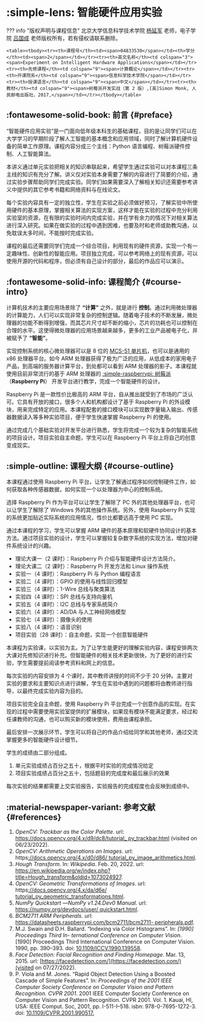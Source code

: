 # :simple-lens: 智能硬件应用实验

??? info "版权声明与课程信息"
    北京大学信息科学技术学院 [杨延军](https://eecs.pku.edu.cn/xxkxjsxy/info/1330/5851.htm) 老师，电子学院 [吕国成](https://ele.pku.edu.cn/info/1122/2594.htm) 老师版权所有，若有侵权请联系删除。

    <table><tbody><tr><th>课程号</th><td><span>04833530</span></td><th>学分</th><td><span>2</span></td></tr><tr><th>英文名称</th><td colspan="3"><span>Experiment on Intelligent Hardware Applications</span></td></tr><tr><th>先修课程</th><td colspan="9"><span>计算概论</span></td></tr><tr><th>开课院系</th><td colspan="9"><span>信息科学技术学院</span></td></tr><tr><th>授课语言</th><td colspan="9"><span>中文</span></td></tr><tr><th>教材</th><td colspan="9"><span>树莓派开发实战（第 2 版）,[英]Simon Monk, 人民邮电出版社，2017,</span></td></tr></tbody></table>

## :fontawesome-solid-book: 前言 {#preface}

“智能硬件应用实验”是一门面向低年级本科生的基础课程，目的是让同学们可以在大学学习的早期阶段了解人工智能的基本概念和应用领域，同时了解计算机硬件设备的简单工作原理。课程内容分成三个主线：Python 语言编程、树莓派硬件控制、人工智能算法。

本讲义通过单元实验把相关的知识串联起来，希望学生通过实验可以对本课程三条主线的知识有充分了解。讲义仅对实验本身需要了解的内容进行了简要的介绍，通过实验步骤帮助同学们完成实验。同学们如果需要深入了解相关知识还需要参考讲义中提供的其它参考书籍和网络资料与在线论文。

每个实验内容具有一定的独立性，学生在实验之前必须做好预习，了解实验中所使用硬件的基本原理，掌握相关算法的实现方案，这样才能在实验的过程中充分利用实验室的资源，在有限的实验时间内完成实验，并在学有余力的情况下对相关算法进行深入研究。如果在做实验的过程中遇到困难，也要及时和老师或助教沟通，以免耽误太多时间，不能按时完成实验。

课程的最后还需要同学们完成一个综合项目，利用现有的硬件资源，实现一个有一定趣味性、创新性的智能应用。项目独立完成，可以参考网络上的现有资源，可以使用开源的代码和程序，但必须有自己设计的部分，最后的作品应可以演示。

## :fontawesome-solid-info: 课程简介 {#course-intro}

计算机技术的主要应用场景除了 **“计算”** 之外，就是进行 **控制**。通过利用微处理器的计算能力，人们可以实现非常复杂的控制逻辑。随着电子技术的不断发展，微处理器的功能不断得到增强，而其芯片尺寸却不断的缩小，芯片的功耗也可以控制在合理的水平。这使得微处理器的应用场景越来越多，更多的工业产品被电子化，并被赋予了 **“智能”**。

实现控制系统的核心微处理器可以是 8 位的 [MCS-51 单片机](https://baike.baidu.com/item/MCS-51%E5%8D%95%E7%89%87%E6%9C%BA/248465)，也可以是通用的 x86 处理器平台。如今 ARM 处理器获得了极为广泛的应用，从低成本的家用电子产品，到高端的服务器计算平台，到处都可以看到 ARM 处理器的影子。本课程就使用目前非常流行的基于 ARM 处理器的 [:simple-raspberrypi: 树莓派](https://www.raspberrypi.com/)（**Raspberry Pi**） 开发平台进行教学，完成一个智能硬件的设计。

Raspberry Pi 是一款性价比极高的 ARM 平台，自从推出就受到了市场的广泛认可。它具有开放的接口，很多个人和机构都设计了基于 Raspberry Pi 的外设模块，用来完成特定的应用。本课程配套的接口模块可以实现数字量输入输出、传感器数据读入等多种实验项目，便于学生快速掌握 Raspberry Pi 的使用。

通过完成几个基础实验对开发平台进行熟悉，学生将完成一个较为复杂的智能系统的项目设计。项目实验自主命题，学生可以在 Raspberry Pi 平台上将自己的创意变成现实。

## :simple-outline: 课程大纲 {#course-outline}

本课程通过使用 Raspberry Pi 平台，让学生了解通过程序如何控制硬件工作，如何获取各种传感器数据，如何实现一个以处理器为中心的控制系统。

选择 Raspberry Pi 作为平台可以让学生了解除了 PC 外的其他处理器平台，也可以让学生了解除了 Windows 外的其他操作系统。另外，使用 Raspberry Pi 实现的系统更加贴近实际系统的应用情况，性价比都要远高于使用 PC 实现。

通过本课程的学习，学生可以掌握 ARM 硬件的基本原理和软硬件协同设计的基本方法。通过项目实验的设计，学生可以掌握较复杂数字系统的实现方法，增加对硬件系统设计的兴趣。

- 理论大课一（2 课时）：Raspberry Pi 介绍与智能硬件设计方法简介。
- 理论大课二（2 课时）：Raspberry Pi 开发方法和 Linux 操作系统
- 实验一（4 课时）：Raspberry Pi 与 Python 编程语言
- 实验二（4 课时）：GPIO 的使用与线性回归模型
- 实验三（4 课时）：1-Wire 总线与聚类算法
- 实验四（4 课时）：SPI 总线与支持向量机
- 实验五（4 课时）：I2C 总线与专家系统简介
- 实验六（4 课时）：AD/DA 与人工神经网络模型
- 实验七（4 课时）：摄像头的使用
- 实验八（4 课时）：语音识别
- 项目实验（28 课时）：自主命题，实现一个创意智能硬件

本课程为实验课，以实验为主。为了让学生能更好的理解实验内容，课程安排两次大课对先修知识进行补充。但智能硬件的相关技术更新很快，为了更好的进行实验，学生需要提前阅读参考资料和网上的信息。

每次实验的内容安排为 4 个课时，其中教师讲授的时间不少于 20 分钟。主要对实验的要求和主要知识点进行讲解，学生在实验中遇到的问题都将由教师进行指导，以最终完成实验内容为目的。

项目实验完全自主命题，使用 Raspberry Pi 平台完成一个创意作品的实现。在实现的过程中需要使用实验室提供的扩展模块，如果现有模块不能满足要求，经过和任课教师的沟通，也可以购买新的模块使用，费用由课程承担。

最后安排一次展示环节，学生可以将自己的作品介绍给同学和其他老师，通过交流掌握更多的智能硬件设计细节。

学生的成绩由二部分组成。

1. 单元实验成绩占百分之五十，根据平时实验的完成情况给定
2. 项目实验成绩占百分之五十，包括题目的完成度和最后展示的效果

每次实验的结果都需要上交实验报告，实验报告的完成程度也会反映到成绩中。

## :material-newspaper-variant: 参考文献 {#references}

1. *OpenCV: Trackbar as the Color Palette*. url: [https://docs.opencv.org/4.x/d9/dc8/tutorial_ py_trackbar.html](https://docs.opencv.org/4.x/d9/dc8/tutorial_py_trackbar.html) (visited on 06/23/2022).
2. *OpenCV: Arithmetic Operations on Images*. url: https[://docs.opencv.org/4.x/d0/d86/ tutorial_py_image_arithmetics.html](https://docs.opencv.org/4.x/d0/d86/tutorial_py_image_arithmetics.html).
3. *Hough Transform*. In: *Wikipedia*. Feb. 20, 2022. url: [https://en.wikipedia.org/w/index.php? title=Hough_transform&oldid=1073024927](https://en.wikipedia.org/w/index.php?title=Hough_transform&oldid=1073024927).
4. *OpenCV: Geometric Transformations of Images*. url: https[://docs.opencv.org/4.x/da/d6e/ tutorial_py_geometric_transformations.html](https://docs.opencv.org/4.x/da/d6e/tutorial_py_geometric_transformations.html).
5. *NumPy Quickstart* —*NumPy v1.24.Dev0 Manual*. url: [https://numpy.org/devdocs/user/ quickstart.html](https://numpy.org/devdocs/user/quickstart.html).
6. *BCM2711 ARM Peripherals*. url: [https://datasheets.raspberrypi.com/bcm2711/bcm2711- peripherals.pdf](https://datasheets.raspberrypi.com/bcm2711/bcm2711-peripherals.pdf).
7. M.J. Swain and D.H. Ballard. “Indexing via Color Histograms”. In: *[1990] Proceedings Third In- ternational Conference on Computer Vision*. [1990] Proceedings Third International Conference on Computer Vision. 1990, pp. 390–393. doi: [10.1109/ICCV.1990.139558](https://doi.org/10.1109/ICCV.1990.139558).
8. *Face Detection: Facial Recognition and Finding Homepage*. Mar. 13, 2015. url: [https://facedetection.com/](https://facedetection.com/)(visited on 07/27/2022).
9. P. Viola and M. Jones. “Rapid Object Detection Using a Boosted Cascade of Simple Features”.
In: *Proceedings of the 2001 IEEE Computer Society Conference on Computer Vision and Pattern Recognition. CVPR 2001*. 2001 IEEE Computer Society Conference on Computer Vision and Pattern Recognition. CVPR 2001. Vol. 1. Kauai, HI, USA: IEEE Comput. Soc, 2001, pp. I-511-I–518. isbn: 978-0-7695-1272-3. doi: [10.1109/CVPR.2001.990517.](https://doi.org/10.1109/CVPR.2001.990517)
